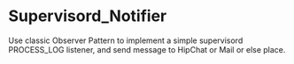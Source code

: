 Supervisord_Notifier
====================

Use classic Observer Pattern to implement a simple supervisord PROCESS_LOG listener, and send message to HipChat or Mail or else place.
